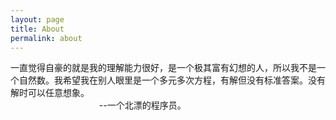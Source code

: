 ```yaml
---
layout: page
title: About
permalink: about
---
```


一直觉得自豪的就是我的理解能力很好，是一个极其富有幻想的人，所以我不是一个自然数。我希望我在别人眼里是一个多元多次方程，有解但没有标准答案。没有解时可以任意想象。<br>
       &nbsp;&nbsp;&nbsp;&nbsp;&nbsp;&nbsp;&nbsp;&nbsp;&nbsp;&nbsp;&nbsp;&nbsp;&nbsp;&nbsp;&nbsp;&nbsp;&nbsp;&nbsp;&nbsp;&nbsp;&nbsp;&nbsp;&nbsp;&nbsp;&nbsp;&nbsp;&nbsp;&nbsp;&nbsp;&nbsp;&nbsp;&nbsp;&nbsp;&nbsp;&nbsp;&nbsp;--一个北漂的程序员。
